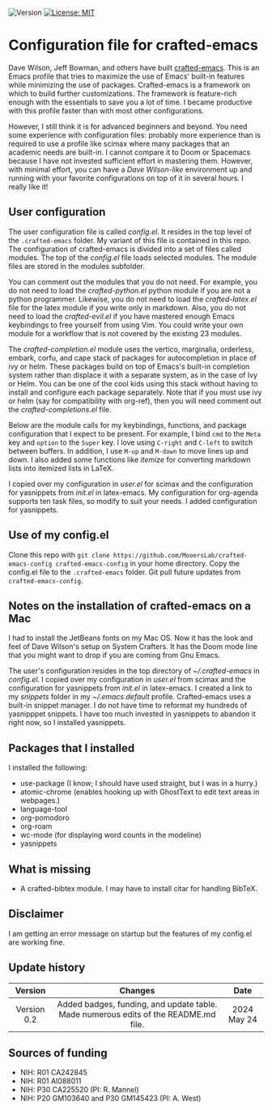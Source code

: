 ![Version](https://img.shields.io/static/v1?label=crafted-emacs-config&message=0.2&color=brightcolor)
[![License: MIT](https://img.shields.io/badge/License-MIT-blue.svg)](https://opensource.org/licenses/MIT)


# Configuration file for crafted-emacs

Dave Wilson, Jeff Bowman, and others have built [crafted-emacs](https://github.com/SystemCrafters/crafted-emacs).
This is an Emacs profile that tries to maximize the use of Emacs' built-in features while minimizing the use of packages.
Crafted-emacs is a framework on which to build further customizations.
The framework is feature-rich enough  with the essentials to save you a lot of time.
I became productive with this profile faster than with most other configurations.

However, I still think it is for advanced beginners and beyond.
You need some experience with configuration files: probably more experience than is required to use a profile like scimax where many packages that an academic needs are built-in.
I cannot compare it to Doom or Spacemacs because I have not invested sufficient effort in mastering them.
However, with minimal effort, you can have a *Dave Wilson-like* environment up and running with your favorite configurations on top of it in several hours.
I really like it!

## User configuration

The user configuration file is called *config.el*.
It resides in the top level of the `.crafted-emacs` folder.
My variant of this file is contained in this repo.
The configuration of crafted-emacs is divided into a set of files called modules.
The top of the  *config.el* file loads selected modules.
The module files are stored in the modules subfolder.

You can comment out the modules that you do not need.
For example, you do not need to load the *crafted-python.el* python module if you are not a python programmer.
Likewise, you do not need to load the *crafted-latex.el* file for the latex module if you write only in markdown.
Also, you do not need to load the *crafted-evil.el* if you have mastered enough Emacs keybindings to free yourself from using Vim.
You could write your own module for a workflow that is not covered by the existing 23 modules.

The *crafted-completion.el* module uses the vertico, marginalia, orderless, embark, corfu, and cape stack of packages for autocompletion in place of ivy or helm.
These packages build on top of Emacs's built-in completion system rather than displace it with a separate system, as in the case of Ivy or Helm.
You can be one of the cool kids using this stack without having to install and configure each package separately.
Note that if you must use ivy or helm (say for compatibility with org-ref), then you will need comment out the *crafted-completions.el* file.

Below are the module calls for my keybindings, functions, and package configuration that I expect to be present.
For example, I bind `cmd` to the `Meta` key and `option` to the `Super` key.
I love using `C-right` and `C-left` to switch between buffers.
In addition, I use `M-up` and `M-down` to move lines up and down.
I also added some functions like *itemize* for converting markdown lists into itemized lists in LaTeX.

I copied over my configuration in *user.el* for scimax and the configuration for yasnippets from *init.el* in latex-emacs.
My configuration for org-agenda supports ten task files, so modify to suit your needs.
I added configuration for yasnippets.

## Use of my config.el

Clone this repo with `git clone https://github.com/MooersLab/crafted-emacs-config crafted-emacs-config` in your home directory.
Copy the config.el file to the `.crafted-emacs` folder.
Git pull future updates from `crafted-emacs-config`.


## Notes on the installation of crafted-emacs on a Mac

I had to install the JetBeans fonts on my Mac OS.
Now it has the look and feel of Dave Wilson's setup on System Crafters.
It has the Doom mode line that you might want to drop if you are coming from Gnu Emacs.

The user's configuration resides in the top directory of *~/.crafted-emacs* in *config.el*.
I copied over my configuration in *user.el* from scimax and the configuration for yasnippets from *init.el* in latex-emacs.
I created a link to my *snippets* folder in my *~/.emacs.default* profile.
Crafted-emacs uses a built-in snippet manager.
I do not have time to reformat my hundreds of yasnipppet snippets.
I have too much invested in yasnippets to abandon it right now, so I installed yasnippets.

## Packages that I installed

I installed the following:

- use-package (I know; I should have used straight, but I was in a hurry.)
- atomic-chrome (enables hooking up with GhostText to edit text areas in webpages.)
- language-tool
- org-pomodoro
- org-roam
- wc-mode (for displaying word counts in the modeline)
- yasnippets

## What is missing

- A crafted-bibtex module. I may have to install citar for handling BibTeX.

## Disclaimer

I am getting an error message on startup but the features of my config.el are working fine.

## Update history

|Version      | Changes                                                                                                                                                                         | Date                 |
|:-----------:|:------------------------------------------------------------------------------------------------------------------------------------------:|:--------------------:|
| Version 0.2 |   Added badges, funding, and update table. Made numerous edits of the README.md file.                                                                                                                  | 2024 May 24          |


## Sources of funding

- NIH: R01 CA242845
- NIH: R01 AI088011
- NIH: P30 CA225520 (PI: R. Mannel)
- NIH: P20 GM103640 and P30 GM145423 (PI: A. West)
